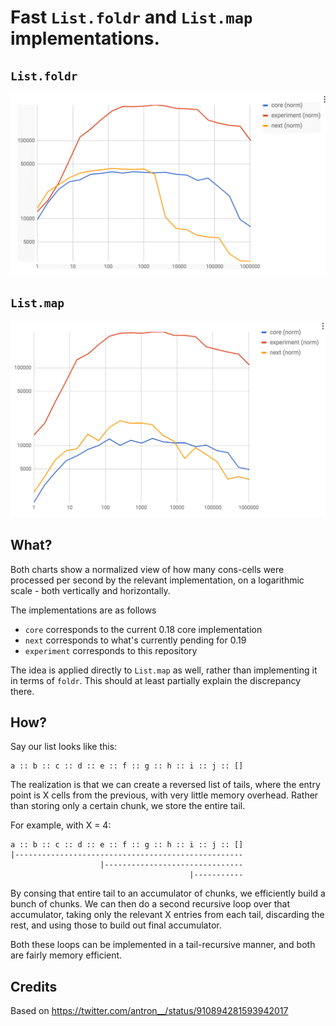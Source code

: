 # Fast `List.foldr` and `List.map` implementations.

## `List.foldr`

![foldr](charts/foldr.png)

## `List.map`

![map](charts/map.png)

## What?

Both charts show a normalized view of how many cons-cells were processed per second by the relevant implementation, on a logarithmic scale - both vertically and horizontally.

The implementations are as follows
- `core` corresponds to the current 0.18 core implementation
- `next` corresponds to what's currently pending for 0.19
- `experiment` corresponds to this repository

The idea is applied directly to `List.map` as well, rather than implementing it in terms of `foldr`. This should at least partially explain the discrepancy there.

## How?

Say our list looks like this:

```
a :: b :: c :: d :: e :: f :: g :: h :: i :: j :: []
```

The realization is that we can create a reversed list of tails, where the entry point is X cells from the previous, with very little memory overhead. Rather than storing only a certain chunk, we store the entire tail.

For example, with X = 4:
```
a :: b :: c :: d :: e :: f :: g :: h :: i :: j :: []
|---------------------------------------------------
                    |-------------------------------
                                        |-----------
```

By consing that entire tail to an accumulator of chunks, we efficiently build a bunch of chunks. We can then do a second recursive loop over that accumulator, taking only the relevant X entries from each tail, discarding the rest, and using those to build out final accumulator.

Both these loops can be implemented in a tail-recursive manner, and both are fairly memory efficient.

## Credits

Based on https://twitter.com/antron__/status/910894281593942017
